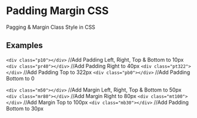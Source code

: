 # Padding Margin CSS
Pagging &amp; Margin Class Style in CSS

## Examples
`<div class="p10"></div>` //Add Padding Left, Right, Top & Bottom to 10px
`<div class="pr40"></div>` //Add Padding Right to 40px
`<div class="pt322"></div>` //Add Padding Top to 322px
`<div class="pb0"></div>` //Add Padding Bottom to 0

`<div class="m50"></div>` //Add Margin Left, Right, Top & Bottom to 50px
`<div class="mr80"></div>` //Add Margin Right to 80px
`<div class="mt100"></div>` //Add Margin Top to 100px
`<div class="mb30"></div>` //Add Padding Bottom to 30px
